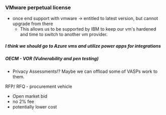 ### VMware perpetual license
 - once end support with vmware -> entitled to latest version, but cannot upgrade from there
	 -  This allows us to be supported by IBM to keep our vm's hardened and time to switch to another vm provider.

#####  I  think we should go to Azure vms and utilize power apps for integrations

#####  OECM - VOR (Vulnerability and pen testing)
- Privacy Assessments!? Maybe we can offload some of VASPs work to them.


RFP/ RFQ - procurement vehicle 
- Open market bid
- no 2% fee 
- potentially lower cost


